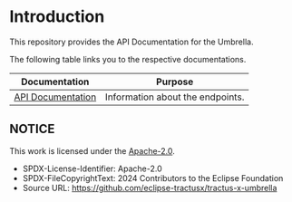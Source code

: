 # Introduction

This repository provides the API Documentation for the Umbrella.

The following table links you to the respective documentations.

| Documentation                                                    | Purpose                                                                                 |
|------------------------------------------------------------------|-----------------------------------------------------------------------------------------|
| [API Documentation](api/API_Doc.md)                              | Information about the endpoints.                                                        |

## NOTICE

This work is licensed under the [Apache-2.0](https://www.apache.org/licenses/LICENSE-2.0).

- SPDX-License-Identifier: Apache-2.0
- SPDX-FileCopyrightText: 2024 Contributors to the Eclipse Foundation
- Source URL: <https://github.com/eclipse-tractusx/tractus-x-umbrella>
